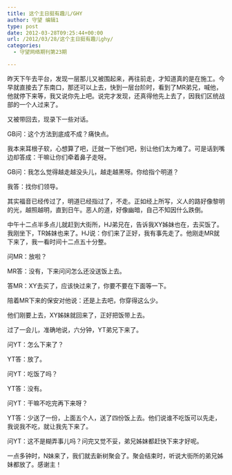 ```yaml
---
title: 这个主日挺有趣儿/GHY
author: 守望 编辑1
type: post
date: 2012-03-28T09:25:44+00:00
url: /2012/03/28/这个主日挺有趣儿ghy/
categories:
  - 守望网络期刊第23期

---
```

<!--more-->昨天下午去平台，发现一层那儿又被围起来，再往前走，才知道真的是在施工。今早就直接去了东南口，那还可以上去，快到一层台阶时，看到了MR弟兄，喊他，他就停下来等，我又说你先上吧。说完才发现，还真得他先上去了，因我们区统战部的一个人过来了。

又被带回去，现录下一些对话。

GB问：这个方法到底成不成？痛快点。

我本来耳根子软，心想算了吧，迁就一下他们吧，别让他们太为难了。可是话到嘴边却答成：干嘛让你们牵着鼻子走呀。

GB问：我怎么觉得越走越没头儿，越走越黑呀。你给指个明道？

我答：找你们领导。

其实福音已经传过了，明道已经指过了，不走。正如经上所写，义人的路好像黎明的光，越照越明，直到日午。恶人的道，好像幽暗，自己不知因什么跌倒。

中午十二点半多点儿就赶到大街所，HJ弟兄在，告诉我XY姊妹也在，去买饭了。我刚坐下，TR姊妹也来了。HJ说：你们来了正好，我有事先走了。他刚走MR就下来了，我一看时间十二点五十分整。

问MR：放啦？

MR答：没有，下来问问怎么还没送饭上去。

答MR：XY去买了，应该快过来了，你要不要在下面等一下。

陪着MR下来的保安对他说：还是上去吧，你穿得这么少。

他们刚要上去，XY姊妹就回来了，正好把饭带上去。

过了一会儿，准确地说，六分钟，YT弟兄下来了。

问YT：怎么下来了？
  
YT答：放了。

问YT：吃饭了吗？

YT答：没有。

问YT：干嘛不吃完再下来呀？

YT答：少送了一份，上面五个人，送了四份饭上去。他们说谁不吃饭可以先走，我说我不吃，就让我先下来了。

问YT：这不是糊弄事儿吗？问完又觉不妥，弟兄姊妹都赶快下来才好呢。

一点多钟时，N妹来了，我们就去新树聚会了。聚会结束时，听说大街所的弟兄姊妹都放了。感谢主！

&nbsp;